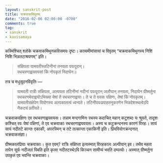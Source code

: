 ```yaml
---
layout: sanskrit-post
title: चक्रवाकमिथुनम्
date: "2016-02-06 02:00:00 -0700"
comments: true
tag: 
- sanskrit
- kavisamaya
---
```


कस्मिंश्चित् श्लोके चक्रवाकमिथुनकविसमयः दृष्टः। 
काव्यमीमांसायां च विवृतम् “चक्रवाकमिथुनस्य निशि निशि भिन्नतटाश्रयणम्” इति। 

> संक्षिपता यामवतीस्तटिनीनां तनयता पयःपूरान्।  
> रथचरणाह्वयवयसां किं नोपकृतं निदाघेन॥

तत्र च मधुसूदनविवृतिः — 

<!--more-->

> यामवती रात्रीः संक्षिपता, अल्पयता तटिनीनां नदीनां पयःपूरान् जलौघान् तनयता, 
> निदाघेन ग्रीष्मर्तुना रथचरणमेवाह्वयोऽभिख्या येषां ते रथचरणाह्वयाः। 
> ते च ते वयसः पक्षिणः, तेषां किं नोपकृतम्। 
> यामवतीसंक्षेपेण वियोगस्य अल्पकालत्वं ध्वन्यते। 
> तटिनीपयःप्रवाहतनूकरणेन भिन्नदेशस्थत्वेऽपि नैकट्यं प्रतीयते। 

चक्रवाकपक्षिणः एव रथचरणाह्वयवयसः। तन्नाम मन्दगामिनः रथस्य कदाचित् महान् 
कटुशब्दः यः श्रूयते, तादृशः कश्चित् रवः येषां पक्षिणां, ते एव चक्रवाकाः 
रथचरणाह्वयवयसः। अस्य च कटुक्रन्दनस्य कारणं विरहः। सायं सायं नदीतटे कान्तः एकाकी,
अपरस्मिन् च तटे तत्कान्ता एकाकिनी इति। प्रियवियोगक्रन्दनात् चक्रवाकसंज्ञा। 

ग्रीष्मकालप्रियाः चक्रवाकाः। कुत एवम्? रात्रिः संक्षिप्ता इत्यस्मात् विरहकालः अल्पीयान् इव।
तथैव महता तापेन सूर्यः नदीजलं पिबति इति कृत्वा नदीतटस्थेऽपि किञ्चन सामीप्यं 
भवति दम्पत्योः। अस्मात् ग्रीष्मर्तुना उपकृतं एव भवन्ति चक्रवाकाः।
